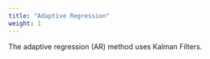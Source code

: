 ```yaml
---
title: "Adaptive Regression"
weight: 1
---
```


The adaptive regression (AR) method uses Kalman Filters.